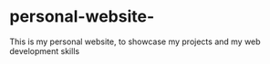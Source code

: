 # personal-website-
This is my personal website, to showcase my projects and my web development skills
